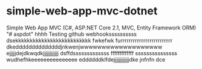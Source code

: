 # simple-web-app-mvc-dotnet
Simple Web App MVC (C#, ASP.NET Core 2.1, MVC, Entity Framework ORM)
"# aspdot" hhhh
Testing github webhookssssssssss
dsekkkkkkkkkkkkkkkkkkkkkkkkkk
fwkefwk
furrrrrrrrrrrrrrrrrrrrrrrrr
dkeddddddddddddddjnkwenjwwwwwwwwwwwwwwwwwww
ejjjjjdejdkwqdkjjjjjjjjjjjj
dsffdsssssssssssss
fffffffffffff
sssssssssssssss
wudhefhkeeeeeeeeeeeeeee
eddddddklfdejjjjjjjjjjjjdke
jnfnfn
dce
